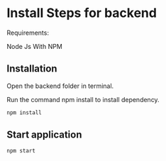 # Install Steps for backend

Requirements:

Node Js With NPM

## Installation

Open the backend folder in terminal.

Run the command npm install to install dependency.

```bash
npm install
```

## Start application

```python
npm start
```
